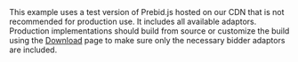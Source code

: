 
<div class="bg-warning">
This example uses a test version of Prebid.js hosted on our CDN that is not recommended for production use.  It includes all available adaptors.  Production implementations should build from source or customize the build using the <a href="http://prebid.org/download.html">Download</a> page to make sure only the necessary bidder adaptors are included.  
</div>
